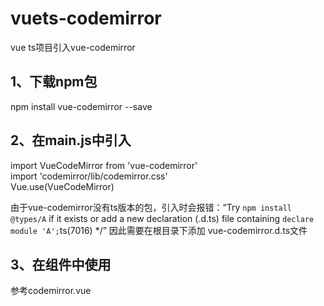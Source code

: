 # vuets-codemirror
vue ts项目引入vue-codemirror

## 1、下载npm包
npm install vue-codemirror --save

## 2、在main.js中引入
import VueCodeMirror from 'vue-codemirror'  
import 'codemirror/lib/codemirror.css'  
Vue.use(VueCodeMirror)

由于vue-codemirror没有ts版本的包，引入时会报错：“Try `npm install @types/A` if it exists or add a new declaration (.d.ts) file containing 
  `declare module 'A';`ts(7016) */”
因此需要在根目录下添加 vue-codemirror.d.ts文件

## 3、在组件中使用
参考codemirror.vue
